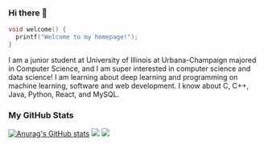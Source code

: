 ### Hi there 👋

```C
void welcome() {
  printf("Welcome to my homepage!");
}
```

I am a junior student at University of Illinois at Urbana-Champaign majored in Computer Science, and I am super interested in computer science and data science! I am learning about deep learning and programming on machine learning, software and web development. I know about C, C++, Java, Python, React, and MySQL. 

### My GitHub Stats

[![Anurag's GitHub stats](https://github-readme-stats.vercel.app/api?username=lnblanke&theme=nord&count_private=true&show_icons=true)](https://github.com/anuraghazra/github-readme-stats)
![](https://github-readme-stats.vercel.app/api/top-langs/?username=lnblanke&hide=html&layout=compact&theme=nord)
![](https://github-profile-summary-cards.vercel.app/api/cards/profile-details?username=lnblanke&theme=nord_dark)

<!--
**lnblanke/lnblanke** is a ✨ _special_ ✨ repository because its `README.md` (this file) appears on your GitHub profile.

Here are some ideas to get you started:

- 🔭 I’m currently working on ...
- 🌱 I’m currently learning ...
- 👯 I’m looking to collaborate on ...
- 🤔 I’m looking for help with ...
- 💬 Ask me about ...
- 📫 How to reach me: ...
- 😄 Pronouns: ...
- ⚡ Fun fact: ...
-->
